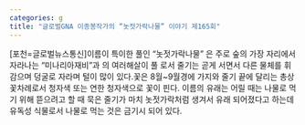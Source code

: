 ```yaml
---
categories: g
title: "글로벌GNA 이종봉작가의 “놋젓가락나물” 이야기 제165회"
---
```

[포천=글로벌뉴스통신]이름이 특이한 풀인 “놋젓가락나물” 은 주로 숲의 가장 자리에서 자라나는 “미나리아재비”과 의 여러해살이 풀 로서 줄기는 곧게 서면서 다른 물체를 휘감으며 덩굴로 자라며 털이 많이 있다.꽃은 8월~9월경에 가지와 줄기 끝에 달리는 총상꽃차례로서 청자색 또는 연한 청자색으로 꽃이 핀다. 이름의 유래는 어릴 때는 나물로 먹기 위해 뜯으려고 할 때 묵은 줄기가 마치 놋젓가락처럼 생겨서 유래 되어졌다고 하는데 유독성 식물로서 나물로 먹는 것은 금기시 되어 있다.
